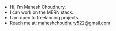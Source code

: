 - Hi, I’m Mahesh Choudhury.
- I can work on the MERN stack.
- I am open to freelancing projects.
- Reach me at: maheshchoudhury522@gmail.com
